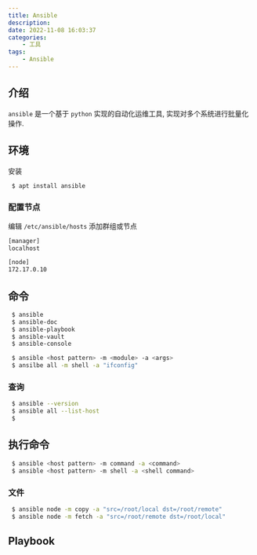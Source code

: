```yaml
---
title: Ansible
description: 
date: 2022-11-08 16:03:37
categories:
    - 工具
tags:
    - Ansible
---
```


## 介绍

`ansible` 是一个基于 `python` 实现的自动化运维工具, 实现对多个系统进行批量化操作.



## 环境


安装


```bash
 $ apt install ansible 
```


### 配置节点


编辑 `/etc/ansible/hosts` 添加群组或节点

```bash
[manager]
localhost

[node]
172.17.0.10

```


## 命令


```bash
 $ ansible
 $ ansible-doc
 $ ansible-playbook
 $ ansible-vault
 $ ansible-console

 $ ansible <host pattern> -m <module> -a <args>
 $ ansilbe all -m shell -a "ifconfig"
```


### 查询

```bash
 $ ansible --version
 $ ansible all --list-host
 $ 

```

## 执行命令

```bash
 $ ansible <host pattern> -m command -a <command>
 $ ansible <host pattern> -m shell -a <shell command>
```

### 文件


```bash
 $ ansible node -m copy -a "src=/root/local dst=/root/remote"
 $ ansible node -m fetch -a "src=/root/remote dst=/root/local"
```


## Playbook

